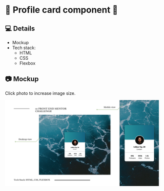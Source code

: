 # 🎨 Profile card component 🎨

## 💻 Details
- Mockup 
- Tech stack: 
    - HTML 
    - CSS 
    - Flexbox 

## 📷 Mockup 
 <p>Click photo to increase image size.</p>
<p float="left">
  <img src="./images/mockup.png" width="800" />
</p>